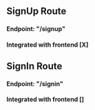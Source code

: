 ## SignUp Route  
#### Endpoint: "/signup"
#### Integrated with frontend [X]

## SignIn Route  
#### Endpoint: "/signin"
#### Integrated with frontend []